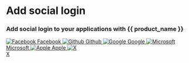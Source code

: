 <div class="center-all">
  <h1>Add social login</h1>
  <h3>Add social login to your applications with {{ product_name }}</h3>

  <div class="cards-container">
    <a href="../../../guides/authentication/social-login/add-facebook-login" class="card square">
      <img src="../../../assets/img/logo/facebook-logo.svg" alt="Facebook" />
      <span>Facebook</span>
    </a>
    <a href="../../../guides/authentication/social-login/add-github-login" class="card square">
      <img src="../../../assets/img/logo/github-logo.svg" alt="Github" />
      <span>Github</span>
    </a>
    <a href="../../../guides/authentication/social-login/add-google-login" class="card square">
      <img src="../../../assets/img/logo/google-logo.svg" alt="Google" />
      <span>Google</span>
    </a>
    <a href="../../../guides/authentication/social-login/add-microsoft-login" class="card square">
      <img src="../../../assets/img/logo/microsoft-logo.svg" alt="Microsoft" />
      <span>Microsoft</span>
    </a>
    <a href="{{base_path}}/guides/authentication/social-login/add-apple-login/" class="card square">
      <img src="../../../assets/img/logo/apple-logo.svg" alt="Apple" />
      <span>Apple</span>
    </a>
    <a href="{{base_path}}/guides/authentication/social-login/add-x-login/" class="card square">
      <img src="../../../assets/img/logo/x-logo.svg" alt="X" /></br>
      <span>X</span>
    </a>
  </div>
</div>
